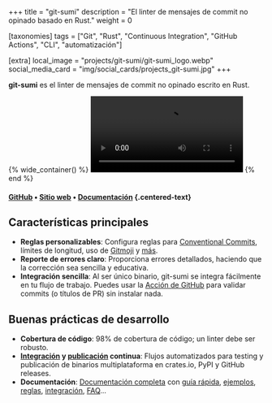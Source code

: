 +++
title = "git-sumi"
description = "El linter de mensajes de commit no opinado basado en Rust."
weight = 0

[taxonomies]
tags = ["Git", "Rust", "Continuous Integration", "GitHub Actions", "CLI", "automatización"]

[extra]
local_image = "projects/git-sumi/git-sumi_logo.webp"
social_media_card = "img/social_cards/projects_git-sumi.jpg"
+++

**git-sumi** es el linter de mensajes de commit no opinado escrito en Rust.

{% wide_container() %}
<video controls src="https://cdn.jsdelivr.net/gh/welpo/git-sumi@main/assets/git-sumi_demo.mp4" title="git-sumi demo"></video>
{% end %}

#### [GitHub](https://github.com/welpo/git-sumi) • [Sitio web](https://sumi.rs/) • [Documentación](https://sumi.rs/docs/) {.centered-text}

## Características principales

- **Reglas personalizables**: Configura reglas para [Conventional Commits](https://www.conventionalcommits.org/), límites de longitud, uso de [Gitmoji](https://gitmoji.dev/) y [más](https://sumi.rs/docs/rules).
- **Reporte de errores claro**: Proporciona errores detallados, haciendo que la corrección sea sencilla y educativa.
- **Integración sencilla**: Al ser único binario, git-sumi se integra fácilmente en tu flujo de trabajo. Puedes usar la [Acción de GitHub](https://github.com/welpo/git-sumi-action) para validar commits (o títulos de PR) sin instalar nada.

## Buenas prácticas de desarrollo

- **Cobertura de código**: 98% de cobertura de código; un linter debe ser robusto.
- **[Integración](https://github.com/welpo/git-sumi/blob/main/.github/workflows/ci.yml) y [publicación](https://github.com/welpo/git-sumi/blob/main/.github/workflows/release.yml) continua**: Flujos automatizados para testing y publicación de binarios multiplataforma en crates.io, PyPI y GitHub releases.
- **Documentación**: [Documentación completa](https://sumi.rs/docs/) con [guía rápida](https://sumi.rs/docs/), [ejemplos](https://sumi.rs/docs/examples), [reglas](https://sumi.rs/docs/rules), [integración](https://sumi.rs/docs/integration), [FAQ](https://sumi.rs/docs/faq)...

